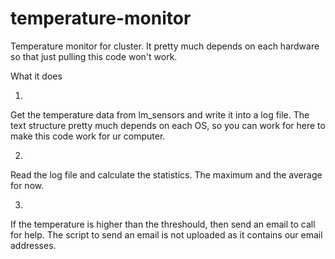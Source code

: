 temperature-monitor
===================

Temperature monitor for cluster. It pretty much depends on each hardware so that just pulling this code won't work.

What it does

1.
Get the temperature data from lm_sensors and write it into a log file.
The text structure pretty much depends on each OS, so you can work for here to make this code work for ur computer.


2.
Read the log file and calculate the statistics.
The maximum and the average for now.


3.
If the temperature is higher than the threshould, then send an email to call for help.
The script to send an email is not uploaded as it contains our email addresses.
